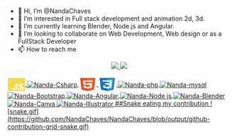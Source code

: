 - 👋 Hi, I’m @NandaChaves
- 👀 I’m interested in Full stack development and animation 2d, 3d.
- 🌱 I’m currently learning Blender, Node.js and Angular.
- 💞️ I’m looking to collaborate on Web Development, Web design or as a FullStack Developer
- 📫 How to reach me 

<!---
NandaChaves/NandaChaves is a ✨ special ✨ repository because its `README.md` (this file) appears on your GitHub profile.
You can click the Preview link to take a look at your changes.
--->
<div align="center">
  <a href="https://github.com/NandaChaves">
  <img height="180em" src="https://github-readme-stats.vercel.app/api?username=NandaChaves&show_icons=true&theme=monokai&include_all_commits=true&count_private=true"/>
  <img height="180em" src="https://github-readme-stats.vercel.app/api/top-langs/?username=NandaChaves&layout=compact&langs_count=7&theme=bear"/>
</div>

<div style="display: inline_block"><br>
  <img align="center" alt="NandaJs" height="30" width="40" src="https://raw.githubusercontent.com/devicons/devicon/master/icons/javascript/javascript-plain.svg">
  <img align="center" alt="Nanda-Csharp" height="30" width="40"src="https://cdn.jsdelivr.net/gh/devicons/devicon/icons/csharp/csharp-original.svg"/>
  <img align="center" alt="Nanda-HTML" height="30" width="40" src="https://raw.githubusercontent.com/devicons/devicon/master/icons/html5/html5-original.svg">
  <img align="center" alt="Nanda-CSS" height="30" width="40" src="https://raw.githubusercontent.com/devicons/devicon/master/icons/css3/css3-original.svg">
  <!--img align="center" alt="Nanda-Flask" height="30" width="40"  style="rgb(37, 150, 190)" src="https://cdn.jsdelivr.net/gh/devicons/devicon/icons/flask/flask-original.svg"-->
  <!--img align="center" alt="Nanda-Python" height="30" width="40" src="https://raw.githubusercontent.com/devicons/devicon/master/icons/python/python-original.svg"-->
  <img align="center" alt="Nanda-php" height="30" width="40" src="https://cdn.jsdelivr.net/gh/devicons/devicon/icons/php/php-original.svg">
  <img align="center" alt="Nanda-mysql" height="30" width="40" src="https://cdn.jsdelivr.net/gh/devicons/devicon/icons/mysql/mysql-original-wordmark.svg">
  <!--img align="center" alt="Nanda-Java" height="30" width="40" src="https://cdn.jsdelivr.net/gh/devicons/devicon/icons/java/java-original-wordmark.svg"-->
  <img align="center" alt="Nanda-Bootstrap" height="30" width="40" src="https://cdn.jsdelivr.net/gh/devicons/devicon/icons/bootstrap/bootstrap-original.svg">
  <img align="center" alt="Nanda-Angular" height="30" width="40" src="https://cdn.jsdelivr.net/gh/devicons/devicon/icons/angularjs/angularjs-original.svg">
  <img align="center" alt="Nanda-Node js" height="30" width="40" src="https://devicon-website.vercel.app/api/nodejs/original.svg">
  <img align="center" alt="Nanda-Blender" height="30" width="40" src="https://devicon-website.vercel.app/api/blender/original.svg">
  <img align="center" alt="Nanda-Canva" height="30" width="40" src="https://cdn.jsdelivr.net/gh/devicons/devicon/icons/canva/canva-original.svg">
  <img align="center" alt="Nanda-Illustrator" height="30" width="40" src="https://cdn.jsdelivr.net/gh/devicons/devicon/icons/illustrator/illustrator-line.svg">
##Snake eating my contribution
![snake.gif](https://github.com/NandaChaves/NandaChaves/blob/output/github-contribution-grid-snake.gif)
</div>

  
